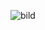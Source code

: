 ![bild](https://github.com/Medieinstitutet/fed22d-agila-planning-poker-expedit/assets/103323456/197b846f-96b3-471c-b2ac-81fd8fa16a3e)
